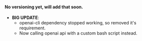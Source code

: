 #### No versioning yet, will add that soon.

- **BIG UPDATE**:
    - openai-cli dependency stopped working, so removed it's requirement.
    - Now calling openai api with a custom bash script instead.
